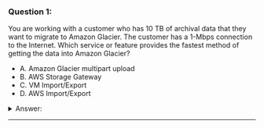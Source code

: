 ### Question 1:

You are working with a customer who has 10 TB of archival data that they want to migrate to Amazon Glacier. The customer has a 1-Mbps connection to the Internet. Which service or feature provides the fastest method of getting the data into Amazon Glacier?

- A. Amazon Glacier multipart upload
- B. AWS Storage Gateway
- C. VM Import/Export
- D. AWS Import/Export

<details><summary>Answer:</summary><p>
[D]

Categories:
[Glacier, Storage Gateway]

Explanation:

Question 1@http://jayendrapatil.com/aws-importexport/

D: (Normal upload will take ~900 days as the internet max speed is capped)

</p></details><hr>

